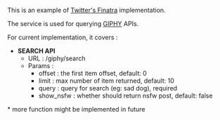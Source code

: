 This is an example of [Twitter's Finatra](https://twitter.github.io/finatra/) implementation.

The service is used for querying [GIPHY](https://giphy.com/) APIs.

For current implementation, it covers :
* **SEARCH API**
    * URL : /giphy/search
    * Params :
        * offset : the first item offset, default: 0
        * limit : max number of item returned, default: 10
        * query : query for search (eg: sad dog), required
        * show_nsfw : whether should return nsfw post, default: false


\* more function might be implemented in future  